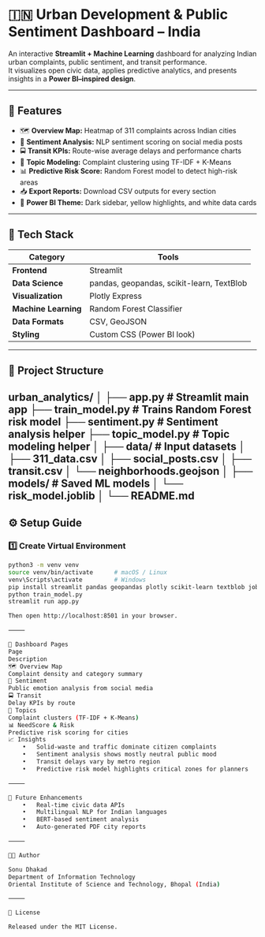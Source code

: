 # 🇮🇳 Urban Development & Public Sentiment Dashboard – India

An interactive **Streamlit + Machine Learning** dashboard for analyzing Indian urban complaints, public sentiment, and transit performance.  
It visualizes open civic data, applies predictive analytics, and presents insights in a **Power BI–inspired design**.

---

## 🚀 Features
- 🗺️ **Overview Map:** Heatmap of 311 complaints across Indian cities  
- 💬 **Sentiment Analysis:** NLP sentiment scoring on social media posts  
- 🚍 **Transit KPIs:** Route-wise average delays and performance charts  
- 🧠 **Topic Modeling:** Complaint clustering using TF-IDF + K-Means  
- 📊 **Predictive Risk Score:** Random Forest model to detect high-risk areas  
- 📥 **Export Reports:** Download CSV outputs for every section  
- 🎨 **Power BI Theme:** Dark sidebar, yellow highlights, and white data cards  

---

## 🧠 Tech Stack
| Category | Tools |
|-----------|-------|
| **Frontend** | Streamlit |
| **Data Science** | pandas, geopandas, scikit-learn, TextBlob |
| **Visualization** | Plotly Express |
| **Machine Learning** | Random Forest Classifier |
| **Data Formats** | CSV, GeoJSON |
| **Styling** | Custom CSS (Power BI look) |

---

## 📂 Project Structure
urban_analytics/
│
├── app.py                  # Streamlit main app
├── train_model.py          # Trains Random Forest risk model
├── sentiment.py            # Sentiment analysis helper
├── topic_model.py          # Topic modeling helper
│
├── data/                   # Input datasets
│   ├── 311_data.csv
│   ├── social_posts.csv
│   ├── transit.csv
│   └── neighborhoods.geojson
│
├── models/                 # Saved ML models
│   └── risk_model.joblib
│
└── README.md
---

## ⚙️ Setup Guide

### 1️⃣ Create Virtual Environment
```bash
python3 -m venv venv
source venv/bin/activate      # macOS / Linux
venv\Scripts\activate         # Windows
pip install streamlit pandas geopandas plotly scikit-learn textblob joblib shapely pyproj
python train_model.py
streamlit run app.py

Then open http://localhost:8501 in your browser.

⸻

📸 Dashboard Pages
Page
Description
🗺️ Overview Map
Complaint density and category summary
💬 Sentiment
Public emotion analysis from social media
🚍 Transit
Delay KPIs by route
🧠 Topics
Complaint clusters (TF-IDF + K-Means)
📊 NeedScore & Risk
Predictive risk scoring for cities
📈 Insights
	•	Solid-waste and traffic dominate citizen complaints
	•	Sentiment analysis shows mostly neutral public mood
	•	Transit delays vary by metro region
	•	Predictive risk model highlights critical zones for planners

⸻

🧩 Future Enhancements
	•	Real-time civic data APIs
	•	Multilingual NLP for Indian languages
	•	BERT-based sentiment analysis
	•	Auto-generated PDF city reports

⸻

👨‍💻 Author

Sonu Dhakad
Department of Information Technology
Oriental Institute of Science and Technology, Bhopal (India)

⸻

📜 License

Released under the MIT License.